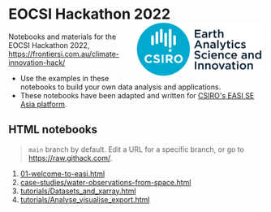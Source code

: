 # EOCSI Hackathon 2022 <img align="right" src="../resources/csiro_easi_logo.png">

Notebooks and materials for the EOCSI Hackathon 2022, https://frontiersi.com.au/climate-innovation-hack/

- Use the examples in these notebooks to build your own data analysis and applications.
- These notebooks have been adapted and written for [CSIRO's EASI SE Asia
platform](https://research.csiro.au/cceo/building-new-earth-observation-capabilities-in-the-south-east-asian-region/).

<!--
<figure align="right">
    <img src="../resources/lake-tempe-landsat-rgb.png">
    <figcaption><i>Lake Tempe, Indonesia. Landsat-8 (2020-03-13) RGB</i></figcaption>
</figure>
-->

## HTML notebooks

> `main` branch by default. Edit a URL for a specific branch, or go to https://raw.githack.com/.

1. [01-welcome-to-easi.html](https://raw.githack.com/csiro-easi/eocsi-hackathon-2022/main/html/01-welcome-to-easi.html)
1. [case-studies/water-observations-from-space.html](https://raw.githack.com/csiro-easi/eocsi-hackathon-2022/main/html/case-studies/water-observations-from-space.html)
1. [tutorials/Datasets_and_xarray.html](https://raw.githack.com/csiro-easi/eocsi-hackathon-2022/main/html/tutorials/Datasets_and_xarray.html)
1. [tutorials/Analyse_visualise_export.html](https://raw.githack.com/csiro-easi/eocsi-hackathon-2022/main/html/tutorials/Analyse_visualise_export.html)